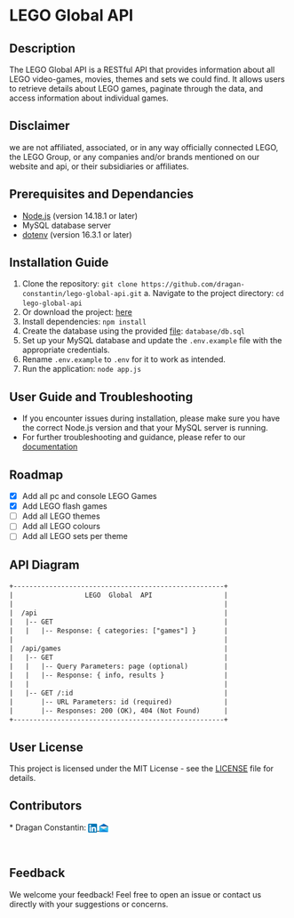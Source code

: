 # LEGO Global API

## Description

The LEGO Global API is a RESTful API that provides information about all LEGO video-games, movies, themes and sets we could find. It allows users to retrieve details about LEGO games, paginate through the data, and access information about individual games.

## Disclaimer

we are not affiliated, associated, or in any way officially connected LEGO, the LEGO Group, or any companies and/or brands mentioned on our website and api, or their subsidiaries or affiliates.

## Prerequisites and Dependancies

- [Node.js](https://nodejs.org) (version 14.18.1 or later)
- MySQL database server
- [dotenv](https://www.npmjs.com/package/dotenv) (version 16.3.1 or later)

## Installation Guide

1. Clone the repository: `git clone https://github.com/dragan-constantin/lego-global-api.git`
  a. Navigate to the project directory: `cd lego-global-api`
2. Or download the project: [here](https://github.com/Dragan-Constantin/LEGO-Global-API/archive/refs/heads/main.zip)
3. Install dependencies: `npm install`
4. Create the database using the provided [file](database/db.sql): `database/db.sql`
5. Set up your MySQL database and update the `.env.example` file with the appropriate credentials.
6. Rename `.env.example` to `.env` for it to work as intended.
7. Run the application: `node app.js`

## User Guide and Troubleshooting

- If you encounter issues during installation, please make sure you have the correct Node.js version and that your MySQL server is running.
- For further troubleshooting and guidance, please refer to our [documentation](docs/api-docs.md)

## Roadmap

* [x] Add all pc and console LEGO Games
* [x] Add LEGO flash games
* [ ] Add all LEGO themes
* [ ] Add all LEGO colours
* [ ] Add all LEGO sets per theme

## API Diagram

```plaintext
+-----------------------------------------------------+
|                  LEGO  Global  API                  |
|                                                     |
|  /api                                               |
|   |-- GET                                           |
|   |   |-- Response: { categories: ["games"] }       |
|                                                     |
|  /api/games                                         |
|   |-- GET                                           |
|   |   |-- Query Parameters: page (optional)         |
|   |   |-- Response: { info, results }               |
|   |                                                 |
|   |-- GET /:id                                      |
|       |-- URL Parameters: id (required)             |
|       |-- Responses: 200 (OK), 404 (Not Found)      |
+-----------------------------------------------------+
```

## User License

This project is licensed under the MIT License - see the [LICENSE](LICENSE) file for details.

## Contributors

<p align="left">
* Dragan Constantin:
<a href="https://www.linkedin.com/in/dragan-constantin" target="_blank">
    <img align="center" alt="LinkedIn Profile" width="16px" src="assets/images/README/linkedin-icon.png">
</a>
<a href="mailto:constantin.dragan@efrei.net
&subject=LEGO%20Global%20API
&body=%0A-----------%0APlease%20indicate%20your%20name%20and%20surname%20and%20how%20you%20came%20to%20find%20this%20repository.%0AIf%20your%20are,%20or%20were,%20a%20student%20at%20EFREI,%20please%20indicate%20your%20class%20(along%20with%20the%20section)%0A%0AThank%20you%20in%20advance,%0AThe%20LEGO%20Global%20API%20team.%0A-----------%0A%0A" target="_blank">
    <img align="center" alt="LinkedIn Profile" width="16px" src="assets/images/README/mail-icon.png" style="a:link{color: red;}
">
  </a><br>
</p>
<br>

## Feedback

We welcome your feedback! Feel free to open an issue or contact us directly with your suggestions or concerns.
